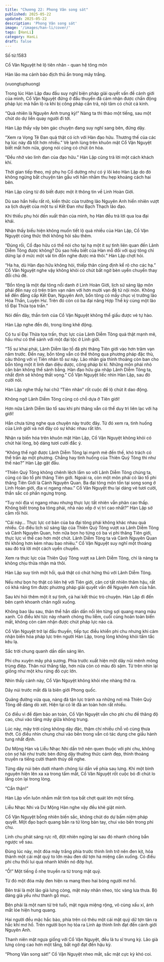 ```yaml
---
title: "Chương 22: Phong Vân song sát"
published: 2025-05-22
updated: 2025-05-22
description: 'Phong Vân song sát'
image: '/images/han-li/cover/'
tags: [HanLi]
category: HanLi
draft: false
---
```


Số từ:1583  




Cổ Vân Nguyệt hé lộ tiên nhân - quan hệ tông môn

Hàn lão ma cảnh báo địch thủ ẩn trong mây trắng.

(vuongtuphuong)





Trong lúc Hàn Lập đau đầu suy nghĩ biện pháp giải quyết vấn đề cảnh giới của mình, Cổ Vận Nguyệt đứng ở đầu thuyền đã cảm nhận được chấn động pháp lực mà hắn lộ ra khi bị công pháp cắn trả, nội tâm có chút cả kinh.

“Quả nhiên là Nguyên Anh trung kỳ!” Nàng ta thì thào một tiếng, sau một chút do dự liền quay người đi tới.

Hàn Lập thấy vậy bèn gác chuyện đang suy nghĩ sang bên, đứng dậy.

“Xem ra Vọng Tê Đan quả thật có ích với Hàn đạo hữu. Thương thế của các hạ lúc này đã tốt hơn nhiều.” Vẻ lạnh lùng trên khuôn mặt Cổ Vận Nguyệt biết mất hơn nửa, giọng nói cũng có chút ôn hòa.

“Đều nhờ vào linh đan của đạo hữu.” Hàn Lập cũng trả lời một cách khách khí.

Thời gian tiếp theo, mỹ phụ họ Cổ dường như có ý lôi kéo Hàn Lập do đó không ngừng bắt chuyện tán gẫu với hắn nhằm thu hẹp khoảng cách hai bên.

Hàn Lập cũng từ đó biết được một ít thông tin về Linh Hoàn Giới.

Dù sao hắn hiểu rất rõ, kiến thức của trưởng lão Nguyên Anh hiển nhiên vượt xa lịch duyệt của một tu sĩ Kết Đan như Bạch Thạch lão đạo.

Khi thiếu phụ hỏi đến xuất thân của mình, họ Hàn đều trả lời qua loa đại khái.

Nhận thấy biểu hiện không muốn tiết lộ quá nhiều của Hàn Lập, Cổ Vận Nguyệt cũng thức thời không hỏi sâu thêm.

“Đúng rồi, Cổ đạo hữu có thể nói cho tại hạ một ít sự tình liên quan đến Lãnh Diễm Tông được không? Dù sao hiểu biết của Hàn mỗ đối với quý tông chỉ dừng lại ở mức một vài tin đồn nghe được mà thôi.” Hàn Lập chợt hỏi.

“Ha ha, dù Hàn đạo hữu không hỏi, thiếp thân cũng định kể rõ cho các hạ.” Cổ Vân Nguyệt nghe vậy không khỏi có chút bất ngờ bèn uyển chuyển thay đổi chủ đề.

“Bổn tông là một đại tông nổi danh ở Linh Hoàn Giới, lịch sử sáng lập môn phái đến nay có trên trăm vạn năm với hơn mười vạn đệ tử nội môn. Không kể đến đẳng cấp Kết Đan, Nguyên Anh, bổn tông có mấy chục vị trưởng lão Hóa Thần, Luyện Hư. Trên đó còn có ba đại năng Hợp Thể kỳ cùng một lão tổ Đại Thừa tọa trấn.”

Nói đến đây, thần tình của Cổ Vận Nguyệt không thể giấu được vẻ tự hào.

Hàn Lập nghe đến đó, trong lòng khẽ động.

Có tu sĩ Đại Thừa tọa trấn, thực lực của Lãnh Diễm Tông quả thật mạnh mẽ, hầu như có thể sánh với một đại tộc ở Linh giới.

“Tổ sư khai phái, Lãnh Diễm lão tổ đã phi thăng Tiên giới vào hơn trăm vạn năm trước. Đến nay, bổn tông vẫn có thể thông qua phương pháp đặc thù, câu thông với vị Tiên nhân tổ sư này. Lão nhân gia thỉnh thoảng còn ban cho bổn tông một ít linh đan diệu dược, công pháp bí kĩ. Những môn phái nhỏ căn bản không thể sánh bằng. Hàn đạo hữu gia nhập Lãnh Diễm Tông ta, nhất định sẽ không thất vọng.” Cổ Vận Nguyệt liếc nhìn Hàn Lập, sau đó cười nói.

Hàn Lập nghe thấy hai chữ “Tiên nhân” rốt cuộc để lộ chút ít dao động.

Không ngờ Lãnh Diễm Tông cũng có chỗ dựa ở Tiên giới!

Hơn nữa Lãnh Diễm lão tổ sau khi phi thăng vẫn có thể duy trì liên lạc với hạ giới!

Hắn chưa từng nghe qua chuyện này trước đây. Từ đó xem ra, tình huống của Linh giới và nơi đây có sự khác nhau rất lớn.

Nhận ra biến hóa trên khuôn mặt Hàn Lập, Cổ Vận Nguyệt không khỏi có chút hài lòng, bộ dáng tươi cười đắc ý.

“Không thể ngờ được Lãnh Diễm Tông lại mạnh mẽ đến thế, khó trách có thể trấn áp một phương. Chẳng hay tình huống của Thiên Quỷ Tông thì như thế nào?” Hàn Lập gật đầu.

“Thiên Quỷ Tông không chênh lệch lắm so với Lãnh Diễm Tông chúng ta, cũng có lão tổ phi thăng Tiên giới. Ngoài ra, còn một môn phái có lão tổ phi thăng Tiên Giới là Cảnh Nguyên Quan. Ba đại tông môn tồn tại song song ở Linh Hoàn giới, địa vị ngang nhau.” Cổ Vân Nguyệt thu lại dáng vẻ tươi cười, thần sắc có phần ngưng trọng.

“Tuy nói địa vị ngang nhau nhưng thực lực tất nhiên vẫn phân cao thấp. Không biết trong ba tông phái, nhà nào xếp ở vị trí cao nhất?” Hàn Lập sờ cằm rồi hỏi.

“Cái này… Thực lực cơ bản của ba đại tông phái không khác nhau quá nhiều. Có điều lịch sử sáng lập của Thiên Quỷ Tông vượt xa Lãnh Diễm Tông và Cảnh Nguyên Quan, hơn nữa bọn họ từng có ba vị phi thăng Tiên giới, thực lực vì thế cao hơn một chút. Lãnh Diễm Tông ta và Cảnh Nguyên Quan thì không hơn kém nhau bao nhiêu.” Cổ Vận Nguyệt suy nghĩ một thoáng sau đó trả lời một cách uyển chuyển.

Xem ra thực lực của Thiên Quỷ Tông vượt xa Lãnh Diễm Tông, chỉ là nàng ta không chịu thừa nhận mà thôi.

Hàn Lập suy tính một hồi, quả thật có chút hứng thú với Lãnh Diễm Tông.

Nếu như bọn họ thật có liên hệ với Tiên giới, căn cơ tất nhiên thâm hậu, rất có khả năng tìm được phương pháp giải quyết vấn đề Nguyên Anh của hắn.

Sau khi hỏi thêm một ít sự tình, cả hai kết thúc trò chuyện. Hàn Lập đi đến bên cạnh khoanh chân ngồi xuống.

Không bao lâu sau, thân thể hắn dần dần nổi lên từng sợi quang mang màu xanh. Có điều khí tức này nhanh chóng thu liễm, cuối cùng hoàn toàn biến mất, không còn cảm nhận được chút pháp lực nào cả.

Cổ Vận Nguyệt trở lại đầu thuyền, tiếp tục điều khiển phi chu nhưng khi cảm nhận biến hóa pháp lực trên người Hàn Lập, trong lòng không khỏi tấm tắc kêu lạ.

Sắc trời chung quanh dần dần sáng lên.

Phi chu xuyên mây phá sương. Phía trước xuất hiện một dãy nũi mênh mông trùng điệp. Thân núi thẳng tắp, hơn nữa còn có màu đỏ sậm. Từ trên nhìn lại giống như một khu rừng đỏ cực lớn.

Nhìn thấy cảnh này, Cổ Vận Nguyệt không khỏi nhẹ nhàng thở ra.

Dãy núi trước mắt đã là biên giới Phong quốc.

Quãng đường vừa qua, nàng đã tận lực tránh xa những nơi mà Thiên Quỷ Tông dễ dàng dò xét. Hiện tại có lẽ đã an toàn hơn rất nhiều.

Có điều vì để đảm bảo an toàn, Cổ Vận Nguyệt vẫn cho phi chu đề thăng độ cao, chui vào tầng mây giữa không trung.

Lúc này, mây trời cũng không dày đặc, thậm chí nhiều chỗ vô cùng thưa thớt. Có điều nhìn chung chui vào bên trong vẫn có tác dụng che giấu hành tung nhất định.

Dư Mộng Hàn và Liễu Nhạc Nhi dần trở nên quen thuộc với phi chu, không còn sợ hãi như trước bèn đứng dậy thưởng thức cảnh đẹp, thỉnh thoảng truyền ra tiếng cười thanh thúy dễ nghe.

Từng dãy núi bên dưới nhanh chóng lùi dần về phía sau lưng. Khi một bình nguyên hiện lên xa xa trong tầm mắt, Cổ Vân Nguyệt rốt cuộc bỏ đi chút lo lắng còn lại trong lòng.

“Cẩn thận!”

Hàn Lập vốn luôn nhắm mắt tĩnh tọa bất chợt quát lớn một tiếng.

Liễu Nhạc Nhi và Dư Mộng Hàn nghe vậy đều khẽ giật mình.

Cổ Vận Nguyệt bỗng nhiên biến sắc, không chút do dự bấm niệm pháp quyết. Một đạo bạch quang bắn ra từ lòng bàn tay, chui vào bên trong phi chu.

Linh chu phát sáng rực rỡ, đột nhiên ngừng lại sau đó nhanh chóng bắn ngược về sau.

Đúng lúc này, một đóa mây trắng phía trước thình lình trở nên đen kịt, hóa thành một cái mặt quỷ to lớn màu đen dữ tợn há miệng cắn xuống. Có điều phi chu thối lui quá nhanh khiến nó đớp hụt.

“Ồ!” Một tiếng ồ nhẹ truyền ra từ trong mặt quỷ.

Từ đó một đóa mây đen hiện ra mang theo hai bóng người mơ hồ.

Bên trái là một lão già lưng còng, mặt mày nhăn nheo, tóc vàng lưa thưa. Bộ dáng già yếu như thanh gỗ mục.

Bên phải là một nam tử trẻ tuổi, mặt ngựa miệng rộng, vô cùng xấu xí, ánh mắt lóe hiện hung quang.

Hai người đều mặc hắc bào, phía trên có thêu một cái mặt quỷ dữ tợn tản ra hắc khí mơ hồ. Trên người bọn họ tỏa ra Linh áp thình lình đạt đến cảnh giới Nguyên Anh.

Thanh niên mặt ngựa giống với Cổ Vận Nguyệt, đều là tu sĩ trung kỳ. Lão già lưng còng cao hơn một tầng, bất ngờ đạt đến hậu kỳ.

“Phong Vân song sát!” Cổ Vận Nguyệt nheo mắt, sắc mặt cực kỳ khó coi.
